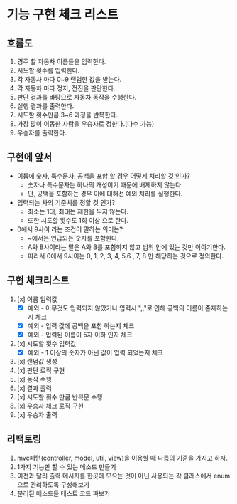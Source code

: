 # 기능 구현 체크 리스트

## 흐름도

1. 경주 할 자동차 이름들을 입력한다.
2. 시도할 횟수를 입력한다.
3. 각 자동차 마다 0~9 랜덤한 값을 받는다.
4. 각 자동차 마다 정지, 전진을 판단한다.
5. 판단 결과를 바탕으로 자동차 동작을 수행한다.
6. 실행 결과를 출력한다.
7. 시도할 횟수만큼 3~6 과정을 반복한다.
8. 가장 많이 이동한 사람을 우승자로 정한다.(다수 가능)
9. 우승자를 출력한다.

## 구현에 앞서
- 이름에 숫자, 특수문자, 공백을 포함 할 경우 어떻게 처리할 것 인가?
  - 숫자나 특수문자는 하나의 개성이기 때문에 배제하지 않는다.
  - 단, 공백을 포함하는 경우 이에 대해선 예외 처리를 실행한다.
- 입력되는 차의 기준치를 정할 것 인가?
  - 최소는 1대, 최대는 제한을 두지 않는다.
  - 또한 시도할 횟수도 1회 이상 으로 한다.
- 0에서 9사이 라는 조건이 말하는 의미는?
  - ~에서는 언급되는 숫자를 포함한다.
  - A와 B사이라는 말은 A와 B를 포함하지 않고 범위 안에 있는 것만 이야기한다.
  - 따라서 0에서 9사이는 0, 1, 2, 3, 4, 5,6 , 7, 8 만 해당하는 것으로 정의한다.

## 구현 체크리스트
1. [x] 이름 입력값
   - [x] 예외 - 아무것도 입력되지 않았거나 입력시 ",,"로 인해 공백의 이름이 존재하는지 체크 
   - [x] 예외 - 입력 값에 공백을 포함 하는지 체크 
   - [x] 예외 - 입력된 이름이 5자 이하 인지 체크
2. [x] 시도할 횟수 입력값
   - [x] 예외 - 1 이상의 숫자가 아닌 값이 입력 되었는지 체크
3. [x] 랜덤값 생성
4. [x] 판단 로직 구현
5. [x] 동작 수행
6. [x] 결과 출력
7. [x] 시도할 횟수 만큼 반복문 수행
8. [x] 우승자 체크 로직 구현
9. [x] 우승자 출력

## 리팩토링
1. mvc패턴(controller, model, util, view)을 이용할 때 나름의 기준을 가지고 하자.
2. 1가지 기능만 할 수 있는 메소드 만들기
3. 이전과 달리 출력 메시지를 한곳에 모으는 것이 아닌 사용되는 각 클래스에서 enum으로 관리하도록 구성해보기
4. 분리된 메소드들 테스트 코드 짜보기